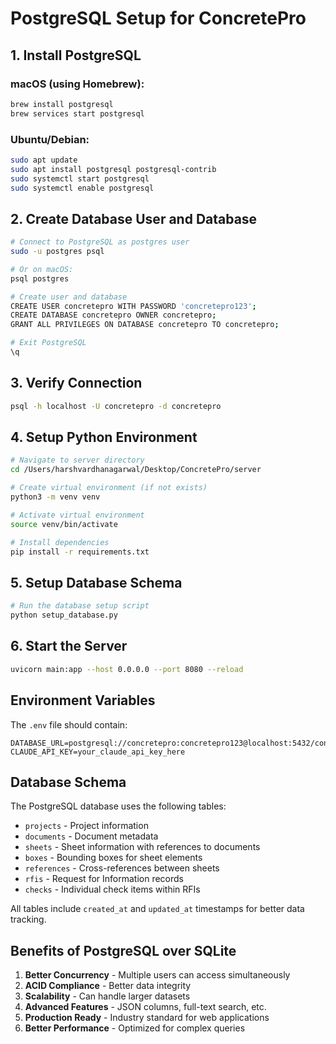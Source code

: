 # PostgreSQL Setup for ConcretePro

## 1. Install PostgreSQL

### macOS (using Homebrew):
```bash
brew install postgresql
brew services start postgresql
```

### Ubuntu/Debian:
```bash
sudo apt update
sudo apt install postgresql postgresql-contrib
sudo systemctl start postgresql
sudo systemctl enable postgresql
```

## 2. Create Database User and Database

```bash
# Connect to PostgreSQL as postgres user
sudo -u postgres psql

# Or on macOS:
psql postgres

# Create user and database
CREATE USER concretepro WITH PASSWORD 'concretepro123';
CREATE DATABASE concretepro OWNER concretepro;
GRANT ALL PRIVILEGES ON DATABASE concretepro TO concretepro;

# Exit PostgreSQL
\q
```

## 3. Verify Connection

```bash
psql -h localhost -U concretepro -d concretepro
```

## 4. Setup Python Environment

```bash
# Navigate to server directory
cd /Users/harshvardhanagarwal/Desktop/ConcretePro/server

# Create virtual environment (if not exists)
python3 -m venv venv

# Activate virtual environment
source venv/bin/activate

# Install dependencies
pip install -r requirements.txt
```

## 5. Setup Database Schema

```bash
# Run the database setup script
python setup_database.py
```

## 6. Start the Server

```bash
uvicorn main:app --host 0.0.0.0 --port 8080 --reload
```

## Environment Variables

The `.env` file should contain:

```
DATABASE_URL=postgresql://concretepro:concretepro123@localhost:5432/concretepro
CLAUDE_API_KEY=your_claude_api_key_here
```

## Database Schema

The PostgreSQL database uses the following tables:
- `projects` - Project information
- `documents` - Document metadata
- `sheets` - Sheet information with references to documents
- `boxes` - Bounding boxes for sheet elements
- `references` - Cross-references between sheets
- `rfis` - Request for Information records
- `checks` - Individual check items within RFIs

All tables include `created_at` and `updated_at` timestamps for better data tracking.

## Benefits of PostgreSQL over SQLite

1. **Better Concurrency** - Multiple users can access simultaneously
2. **ACID Compliance** - Better data integrity
3. **Scalability** - Can handle larger datasets
4. **Advanced Features** - JSON columns, full-text search, etc.
5. **Production Ready** - Industry standard for web applications
6. **Better Performance** - Optimized for complex queries